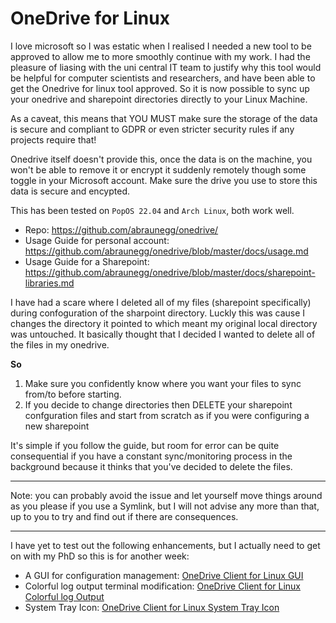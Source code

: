 # OneDrive for Linux 

I love microsoft so I was estatic when I realised I needed a new tool to be approved to allow me to more smoothly continue with my work. 
I had the pleasure of liasing with the uni central IT team to justify why this tool would be helpful for computer scientists and researchers, and have been able to get the Onedrive for linux tool approved. So it is now possible to sync up your onedrive and sharepoint directories directly to your Linux Machine. 

As a caveat, this means that YOU MUST make sure the storage of the data is secure and compliant to GDPR or even stricter security rules if any projects require that!
 
Onedrive itself doesn't provide this, once the data is on the machine, you won't be able to remove it or encrypt it suddenly remotely though some toggle in your Microsoft account. Make sure the drive you use to store this data is secure and encypted.   

This has been tested on `PopOS 22.04` and `Arch Linux`, both work well. 

- Repo: https://github.com/abraunegg/onedrive/
- Usage Guide for personal account: https://github.com/abraunegg/onedrive/blob/master/docs/usage.md
- Usage Guide for a Sharepoint: https://github.com/abraunegg/onedrive/blob/master/docs/sharepoint-libraries.md

I have had a scare where I deleted all of my files (sharepoint specifically) during confoguration of the sharpoint directory. Luckly this was cause I changes the directory it pointed to which meant my original local directory was untouched.
It basically thought that I decided I wanted to delete all of the files in my onedrive. 

**So**
  1. Make sure you confidently know where you want your files to sync from/to before starting.
  2. If you decide to change directories then DELETE your sharepoint confguration files and start from scratch as if you were configuring a new sharepoint

It's simple if you follow the guide, but room for error can be quite consequential if you have a constant sync/monitoring process in the background because it thinks that you've decided to delete the files.


--- 
Note: you can probably avoid the issue and let yourself move things around as you please if you use a Symlink, but I will not advise any more than that, up to you to try and find out if there are consequences.

---

I have yet to test out the following enhancements, but I actually need to get on with my PhD so this is for another week:
- A GUI for configuration management: [OneDrive Client for Linux GUI](https://github.com/bpozdena/OneDriveGUI) 
- Colorful log output terminal modification: [OneDrive Client for Linux Colorful log Output](https://github.com/zzzdeb/dotfiles/blob/master/scripts/tools/onedrive_log)
- System Tray Icon: [OneDrive Client for Linux System Tray Icon](https://github.com/DanielBorgesOliveira/onedrive_tray)

